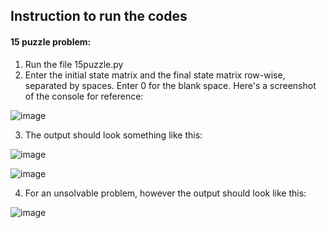 ## Instruction to run the codes

#### 15 puzzle problem:
1. Run the file 15puzzle.py
2. Enter the initial state matrix and the final state matrix row-wise, separated by spaces. Enter 0 for the blank space. Here's a screenshot of the console for reference:

![image](https://user-images.githubusercontent.com/72748736/226712319-ea6e348f-d407-462d-914a-f1ba0b5f4a3f.png)

3. The output should look something like this:

![image](https://user-images.githubusercontent.com/72748736/226712639-a780774e-4045-41a6-a982-b5e1c7c86651.png)

![image](https://user-images.githubusercontent.com/72748736/226713507-ad43232a-12aa-4ad3-8166-2d6267fc0656.png)

4. For an unsolvable problem, however the output should look like this:

![image](https://user-images.githubusercontent.com/72748736/226713125-c89ebff2-f812-4f5d-8687-7acca609691d.png)

